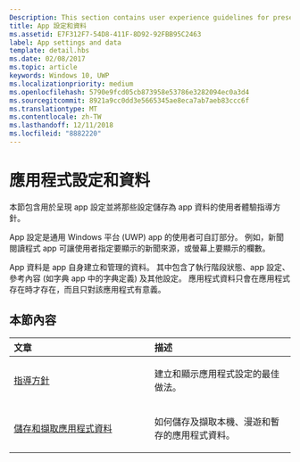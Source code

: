 ```yaml
---
Description: This section contains user experience guidelines for presenting app settings and storing those settings as app data.
title: App 設定和資料
ms.assetid: E7F312F7-54D8-411F-8D92-92FBB95C2463
label: App settings and data
template: detail.hbs
ms.date: 02/08/2017
ms.topic: article
keywords: Windows 10, UWP
ms.localizationpriority: medium
ms.openlocfilehash: 5790e9fcd05cb873958e53786e3282094ec0a3d4
ms.sourcegitcommit: 8921a9cc0dd3e5665345ae8eca7ab7aeb83ccc6f
ms.translationtype: MT
ms.contentlocale: zh-TW
ms.lasthandoff: 12/11/2018
ms.locfileid: "8882220"
---
```

# <a name="app-settings-and-data"></a>應用程式設定和資料




本節包含用於呈現 app 設定並將那些設定儲存為 app 資料的使用者體驗指導方針。

App 設定是通用 Windows 平台 (UWP) app 的使用者可自訂部分。 例如，新聞閱讀程式 app 可讓使用者指定要顯示的新聞來源，或螢幕上要顯示的欄數。

App 資料是 app 自身建立和管理的資料。 其中包含了執行階段狀態、app 設定、參考內容 (如字典 app 中的字典定義) 及其他設定。 應用程式資料只會在應用程式存在時才存在，而且只對該應用程式有意義。
## <a name="in-this-section"></a>本節內容
<table>
<colgroup>
<col width="50%" />
<col width="50%" />
</colgroup>
<thead>
<tr class="header">
<th align="left">文章</th>
<th align="left">描述</th>
</tr>
</thead>
<tbody>
<tr class="odd">
<td align="left"><p><a href="guidelines-for-app-settings.md">指導方針</a></p></td>
<td align="left"><p>建立和顯示應用程式設定的最佳做法。</p></td>
</tr>
<tr class="even">
<td align="left"><p><a href="store-and-retrieve-app-data.md">儲存和擷取應用程式資料</a></p></td>
<td align="left"><p>如何儲存及擷取本機、漫遊和暫存的應用程式資料。</p></td>
</tr>
</tbody>
</table>



